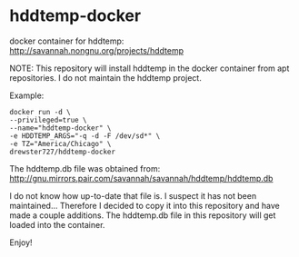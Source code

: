 # hddtemp-docker

docker container for hddtemp:
http://savannah.nongnu.org/projects/hddtemp

NOTE: This repository will install hddtemp in the docker container from apt repositories. I do not maintain the hddtemp project.

Example:
```
docker run -d \
--privileged=true \
--name="hddtemp-docker" \
-e HDDTEMP_ARGS="-q -d -F /dev/sd*" \
-e TZ="America/Chicago" \
drewster727/hddtemp-docker
```

The hddtemp.db file was obtained from:
http://gnu.mirrors.pair.com/savannah/savannah/hddtemp/hddtemp.db

I do not know how up-to-date that file is. I suspect it has not been maintained...
Therefore I decided to copy it into this repository and have made a couple additions.
The hddtemp.db file in this repository will get loaded into the container.

Enjoy!
